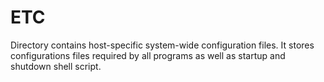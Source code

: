 # ETC

Directory contains host-specific system-wide configuration files. It stores configurations files required by all programs as well as startup and shutdown shell script.
